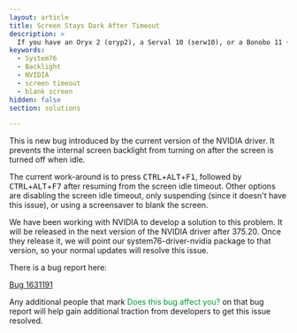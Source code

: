 ```yaml
---
layout: article
title: Screen Stays Dark After Timeout
description: >
  If you have an Oryx 2 (oryp2), a Serval 10 (serw10), or a Bonobo 11 (bonw11), there is currently a bug in the NVIDIA driver which prevents the screen backlight from coming on after a screen timeout. Here are some suggestions to work around the bug.
keywords:
  - System76
  - Backlight
  - NVIDIA
  - screen timeout
  - blank screen
hidden: false
section: solutions

---
```


This is new bug introduced by the current version of the NVIDIA driver. It prevents the internal screen backlight from turning on after the screen is turned off when idle.

The current work-around is to press <kbd>CTRL</kbd>+<kbd>ALT</kbd>+<kbd>F1</kbd>, followed by <kbd>CTRL</kbd>+<kbd>ALT</kbd>+<kbd>F7</kbd> after resuming from the screen idle timeout. Other options are disabling the screen idle timeout, only suspending (since it doesn't have this issue), or using a screensaver to blank the screen.

We have been working with NVIDIA to develop a solution to this problem. It will be released in the next version of the NVIDIA driver after 375.20. Once they release it, we will point our system76-driver-nvidia package to that version, so your normal updates will resolve this issue.

There is a bug report here:

[Bug 1631191](https://bugs.launchpad.net/ubuntu/+source/nvidia-graphics-drivers-367/+bug/1631191)

Any additional people that mark <span style="color: #093;">Does this bug affect you?</span> on that bug report will help gain additional traction from developers to get this issue resolved.
